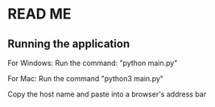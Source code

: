 # READ ME

## Running the application
For Windows:
  Run the command: "python main.py"

For Mac:
  Run the command "python3 main.py"

Copy the host name and paste into a browser's address bar